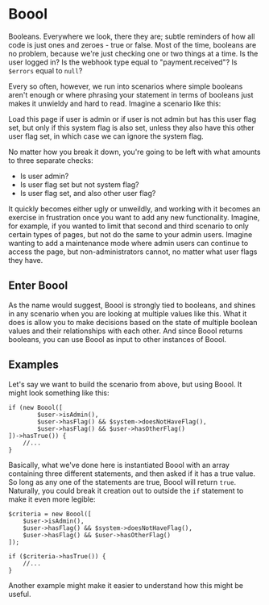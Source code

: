 # Boool

Booleans. Everywhere we look, there they are; subtle reminders of how all code 
is just ones and zeroes - true or false. Most of the time, booleans are no 
problem, because we're just checking one  or two things at a time. Is the user
logged in? Is the webhook type equal to "payment.received"? Is `$errors` equal 
to `null`?

Every so often, however, we run into scenarios where simple booleans aren't 
enough or where phrasing your statement in terms of booleans just makes it 
unwieldy and hard to read. Imagine a scenario like this:

Load this page if user is admin or if user is not admin but has this user flag
set, but only if this system flag is also set, unless they also have this other
user flag set, in which case we can ignore the system flag.

No matter how you break it down, you're going to be left with what amounts to 
three separate checks:

- Is user admin?
- Is user flag set but not system flag?
- Is user flag set, and also other user flag?

It quickly becomes either ugly or unweildly, and working with it becomes an
exercise in frustration once you want to add any new functionality.  Imagine,
for example, if you wanted to limit that second and third scenario to only
certain types of pages, but not do the same to your admin users. Imagine
wanting to add a maintenance mode where admin users can continue to access
the page, but non-administrators cannot, no matter what user flags they have.

## Enter Boool

As the name would suggest, Boool is strongly tied to booleans, and shines in
any scenario when you are looking at multiple values like this. What it does
is allow you to make decisions based on the state of multiple boolean values
and their relationships with each other. And since Boool returns booleans, you
can use Boool as input to other instances of Boool.

## Examples

Let's say we want to build the scenario from above, but using Boool. It might 
look something like this:

    if (new Boool([
            $user->isAdmin(),
            $user->hasFlag() && $system->doesNotHaveFlag(),
            $user->hasFlag() && $user->hasOtherFlag()
    ])->hasTrue()) {
        //...
    }

Basically, what we've done here is instantiated Boool with an array containing
three different statements, and then asked if it has a true value. So long as
any one of the statements are true, Boool will return `true`. Naturally, you
could break it creation out to outside the `if` statement to make it even more
legible:

    $criteria = new Boool([
        $user->isAdmin(),
        $user->hasFlag() && $system->doesNotHaveFlag(),
        $user->hasFlag() && $user->hasOtherFlag()
    ]);

    if ($criteria->hasTrue()) {
        //...
    }

Another example might make it easier to understand how this might be useful.

